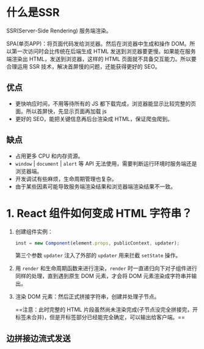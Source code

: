 # 什么是SSR

SSR(Server-Side Rendering) 服务端渲染。

SPA(单页APP)：将页面代码发给浏览器。然后在浏览器中生成和操作 DOM。所以第一次访问时会比传统在后端生成 HTML 发送到浏览器要更慢。如果能在服务端渲染出 HTML，发送到浏览器，这样的 HTML 页面就不具备交互能力。所以要合理运用 SSR 技术，解决首屏慢的问题，还能获得更好的 SEO。



## 优点

- 更快响应时间，不用等待所有的 JS 都下载完成，浏览器能显示比较完整的页面。所以首屏快，先显示页面再加载 js
- 更好的 SEO，能把关键信息再后台渲染成 HTML，保证爬虫爬到。

## 缺点

- 占用更多 CPU 和内存资源。
- `window` | `document` | `alert` 等 API 无法使用，需要判断运行环境时服务端还是浏览器端。
- 开发调试有些麻烦，生命周期管理也复杂。
- 由于某些因素可能导致服务端渲染结果和浏览器端渲染结果不一致。





# 1. React 组件如何变成 HTML 字符串？

1. 创建组件实例：

   ```js
   inst = new Component(element.props, publicContext, updater);
   ```

   第三个参数 `updater` 注入了外部的 `updater` 用来拦截 `setState` 操作。

2. 用 `render` 和生命周期函数来进行渲染，`render` 时一直递归向下对子组件进行同样的处理，直到遇到原生 DOM 元素，才会将 DOM 元素渲染成字符串并输出。

3. 渲染 DOM 元素：然后正式拼接字符串，创建并处理子节点。

   ==注意：此时完整的 HTML 片段虽然尚未渲染完成(子节点没完全拼接完，开标签未合并)，但是开标签部分已经能完全确定，可以输出给客户端。== 

## 边拼接边流式发送



























